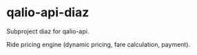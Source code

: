 # qalio-api-diaz

Subproject diaz for qalio-api.

Ride pricing engine (dynamic pricing, fare calculation, payment).
